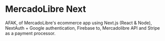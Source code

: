 # MercadoLibre Next

AFAK,  of MercadoLibre's ecommerce app using Next.js (React & Node), NextAuth + Google authentication, Firebase to, Mercadolibre API and Stripe as a payment processor.

